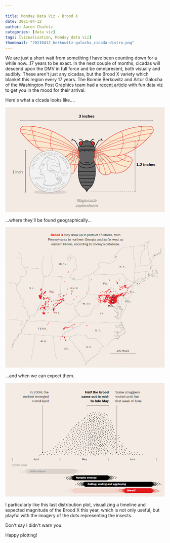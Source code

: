 ```yaml
---

title: Monday Data Viz - Brood X
date: 2021-04-12
author: Aaron Chafetz
categories: [data viz]
tags: [vizualisation, Monday data viz]
thumbnail: "20210412_berkowitz-galocha_cicada-distro.png"
---
```


We are just a short wait from something I have been counting down for a while now...17 years to be exact. In the next couple of months, cicadas will descend upon the DMV in full force and be omnipresent, both visually and audibly. These aren't just any cicadas, but the Brood X variety which blanket this region every 17 years. The Bonnie Berkowitz and Artur Galocha of the Washington Post Graphics team had a [recent article](https://www.washingtonpost.com/dc-md-va/2021/04/01/cicadas-come-out-2021-brood-x) with fun data viz to get you in the mood for their arrival.

Here's what a cicada looks like....

![cicada](/assets/images/posts/20210412_berkowitz-galocha_cicada.png)


...where they'll be found geographically...

![cicada map](/assets/images/posts/20210412_berkowitz-galocha_cicada-map.png)

...and when we can expect them.

![cicada distribution](/assets/images/posts/20210412_berkowitz-galocha_cicada-distro.png)

I particularly like this last distribution plot, visualizing a timeline and expected magnitude of the Brood X this year, which is not only useful, but playful with the imagery of the dots representing the insects.

Don't say I didn't warn you.

Happy plotting!